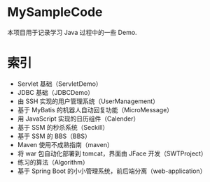 # MySampleCode
本项目用于记录学习 Java 过程中的一些 Demo.

# 索引
- Servlet 基础（ServletDemo）
- JDBC 基础（JDBCDemo）
- 由 SSH 实现的用户管理系统（UserManagement）
- 基于 MyBatis 的机器人自动回复功能（MicroMessage）
- 用 JavaScript 实现的日历组件（Calender）
- 基于 SSM 的秒杀系统（Seckill）
- 基于 SSM 的 BBS（BBS）
- Maven 使用不成熟指南（maven）
- 将 war 包自动化部署到 tomcat，界面由 JFace 开发（SWTProject）
- 练习的算法（Algorithm）
- 基于 Spring Boot 的小小管理系统，前后端分离（web-application）
